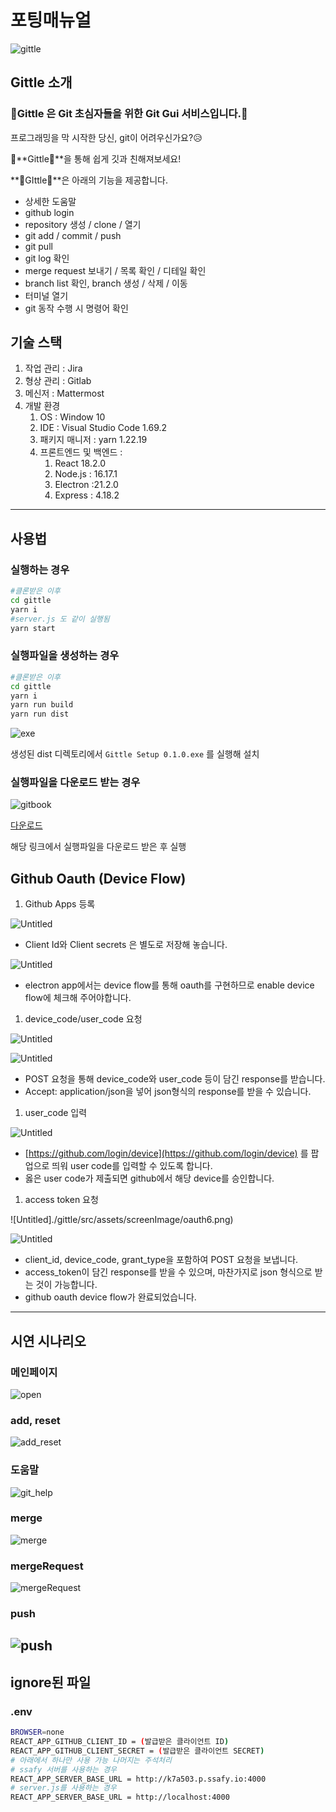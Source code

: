 # 포팅매뉴얼

![gittle](./gittle/src/assets/screenImage/gittle_logo.png)

## Gittle 소개

### 🧸Gittle 은  Git 초심자들을 위한 Git Gui 서비스입니다.🧸

   프로그래밍을 막 시작한 당신, git이 어려우신가요?😥

   🍎**Gittle🍎**을 통해 쉽게 깃과 친해져보세요!

   **🍎GIttle🍎**은 아래의 기능을 제공합니다.

- 상세한 도움말
- github login
- repository 생성 / clone / 열기
- git add / commit / push
- git pull
- git log 확인
- merge request 보내기 / 목록 확인 / 디테일 확인
- branch list 확인, branch 생성 / 삭제 / 이동
- 터미널 열기
- git 동작 수행 시 명령어 확인

## 기술 스택

1. 작업 관리 : Jira
2. 형상 관리 : Gitlab
3. 메신저 : Mattermost
4. 개발 환경
    1. OS : Window 10
    2. IDE : Visual Studio Code 1.69.2
    3. 패키지 매니저 : yarn 1.22.19
    4. 프론트엔드 및 백엔드 :
        1. React  18.2.0
        2. Node.js : 16.17.1
        3. Electron :21.2.0
        4. Express : 4.18.2

---

## 사용법

### 실행하는 경우

```bash
#클론받은 이후
cd gittle
yarn i
#server.js 도 같이 실행됨
yarn start
```

### 실행파일을 생성하는 경우

```bash
#클론받은 이후
cd gittle
yarn i
yarn run build
yarn run dist
```

![exe](./gittle/src/assets/screenImage/exe.png)

생성된 dist 디렉토리에서 `Gittle Setup 0.1.0.exe` 를 실행해 설치

### 실행파일을 다운로드 받는 경우

![gitbook](./gittle/src/assets/screenImage/gitbook.png)

[다운로드](https://gittle.gitbook.io/download/)

해당 링크에서 실행파일을 다운로드 받은 후 실행

## Github Oauth (Device Flow)

1. Github Apps 등록

![Untitled](./gittle/src/assets/screenImage/oauth1.png)

- Client Id와 Client secrets 은 별도로 저장해 놓습니다.

![Untitled](./gittle/src/assets/screenImage/oauth2.png)

- electron app에서는 device flow를 통해 oauth를 구현하므로 enable device flow에 체크해 주어야합니다.

1. device_code/user_code 요청

![Untitled](./gittle/src/assets/screenImage/oauth3.png)

![Untitled](./gittle/src/assets/screenImage/oauth4.png)

- POST 요청을 통해 device_code와 user_code 등이 담긴 response를 받습니다.
- Accept: application/json을 넣어 json형식의 response를 받을 수 있습니다.

1. user_code 입력

![Untitled](./gittle/src/assets/screenImage/oauth5.png)

- [https://github.com/login/device](https://github.com/login/device) 를 팝업으로 띄워 user code를 입력할 수 있도록 합니다.
- 옳은 user code가 제출되면 github에서 해당 device를 승인합니다.

1. access token 요청

![Untitled]./gittle/src/assets/screenImage/oauth6.png)

![Untitled](./gittle/src/assets/screenImage/oauth7.png)

- client_id, device_code, grant_type을 포함하여 POST 요청을 보냅니다.
- access_token이 담긴 response를 받을 수 있으며, 마찬가지로 json 형식으로 받는 것이 가능합니다.
- github oauth device flow가 완료되었습니다.

---
## 시연 시나리오

### 메인페이지
![open](./gittle/src/assets/screenImage/open_repo.gif)

### add, reset
![add_reset](./gittle/src/assets/screenImage/add_and_reset.gif)

### 도움말
![git_help](./gittle/src/assets/screenImage/git_help.JPG)

### merge
![merge](./gittle/src/assets/screenImage/merge.JPG)
### mergeRequest
![mergeRequest](./gittle/src/assets/screenImage/merge_request.JPG.JPG)
### push
![push](./gittle/src/assets/screenImage/push.JPG)
---
## ignore된 파일

### .env

```bash
BROWSER=none
REACT_APP_GITHUB_CLIENT_ID = (발급받은 클라이언트 ID)
REACT_APP_GITHUB_CLIENT_SECRET = (발급받은 클라이언트 SECRET)
# 아래에서 하나만 사용 가능 나머지는 주석처리
# ssafy 서버를 사용하는 경우
REACT_APP_SERVER_BASE_URL = http://k7a503.p.ssafy.io:4000
# server.js를 사용하는 경우
REACT_APP_SERVER_BASE_URL = http://localhost:4000
```